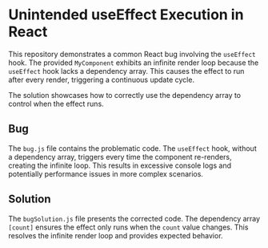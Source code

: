 # Unintended useEffect Execution in React

This repository demonstrates a common React bug involving the `useEffect` hook.  The provided `MyComponent` exhibits an infinite render loop because the `useEffect` hook lacks a dependency array. This causes the effect to run after every render, triggering a continuous update cycle.

The solution showcases how to correctly use the dependency array to control when the effect runs.

## Bug
The `bug.js` file contains the problematic code.  The `useEffect` hook, without a dependency array, triggers every time the component re-renders, creating the infinite loop.  This results in excessive console logs and potentially performance issues in more complex scenarios. 

## Solution
The `bugSolution.js` file presents the corrected code. The dependency array `[count]` ensures the effect only runs when the `count` value changes. This resolves the infinite render loop and provides expected behavior.
